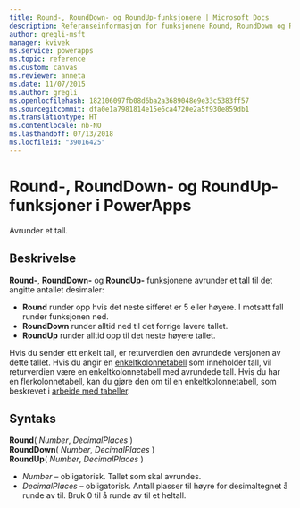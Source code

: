 ```yaml
---
title: Round-, RoundDown- og RoundUp-funksjonene | Microsoft Docs
description: Referanseinformasjon for funksjonene Round, RoundDown og RoundUp i PowerApps, inkludert syntaks
author: gregli-msft
manager: kvivek
ms.service: powerapps
ms.topic: reference
ms.custom: canvas
ms.reviewer: anneta
ms.date: 11/07/2015
ms.author: gregli
ms.openlocfilehash: 182106097fb08d6ba2a3689048e9e33c5383ff57
ms.sourcegitcommit: dfa0e1a7981814e15e6ca4720e2a5f930e859db1
ms.translationtype: HT
ms.contentlocale: nb-NO
ms.lasthandoff: 07/13/2018
ms.locfileid: "39016425"
---
```

# <a name="round-rounddown-and-roundup-functions-in-powerapps"></a>Round-, RoundDown- og RoundUp-funksjoner i PowerApps
Avrunder et tall.

## <a name="description"></a>Beskrivelse
**Round-**, **RoundDown-** og **RoundUp-** funksjonene avrunder et tall til det angitte antallet desimaler:

* **Round** runder opp hvis det neste sifferet er 5 eller høyere. I motsatt fall runder funksjonen ned.
* **RoundDown** runder alltid ned til det forrige lavere tallet.
* **RoundUp** runder alltid opp til det neste høyere tallet.

Hvis du sender ett enkelt tall, er returverdien den avrundede versjonen av dette tallet.  Hvis du angir en [enkeltkolonnetabell](../working-with-tables.md) som inneholder tall, vil returverdien være en enkeltkolonnetabell med avrundede tall. Hvis du har en flerkolonnetabell, kan du gjøre den om til en enkeltkolonnetabell, som beskrevet i [arbeide med tabeller](../working-with-tables.md).

## <a name="syntax"></a>Syntaks
**Round**( *Number*, *DecimalPlaces* )<br>**RoundDown**( *Number*, *DecimalPlaces* )<br>**RoundUp**( *Number*, *DecimalPlaces* )

* *Number* – obligatorisk. Tallet som skal avrundes.
* *DecimalPlaces* – obligatorisk.  Antall plasser til høyre for desimaltegnet å runde av til.  Bruk 0 til å runde av til et heltall.  

